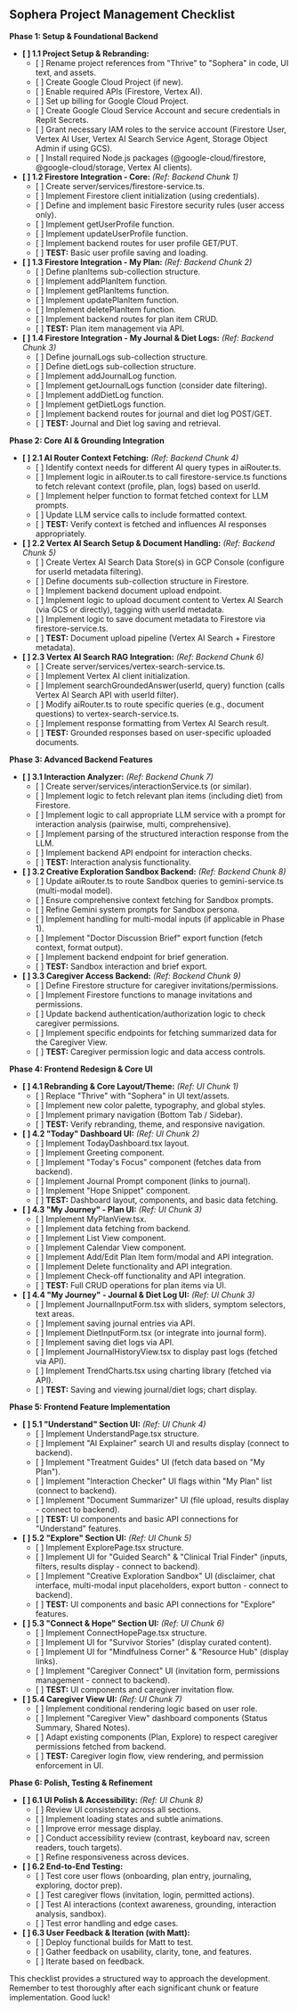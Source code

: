 ## **Sophera Project Management Checklist**

**Phase 1: Setup & Foundational Backend**

* **\[ \] 1.1 Project Setup & Rebranding:**  
  * \[ \] Rename project references from "Thrive" to "Sophera" in code, UI text, and assets.  
  * \[ \] Create Google Cloud Project (if new).  
  * \[ \] Enable required APIs (Firestore, Vertex AI).  
  * \[ \] Set up billing for Google Cloud Project.  
  * \[ \] Create Google Cloud Service Account and secure credentials in Replit Secrets.  
  * \[ \] Grant necessary IAM roles to the service account (Firestore User, Vertex AI User, Vertex AI Search Service Agent, Storage Object Admin if using GCS).  
  * \[ \] Install required Node.js packages (@google-cloud/firestore, @google-cloud/storage, Vertex AI clients).  
* **\[ \] 1.2 Firestore Integration \- Core:** *(Ref: Backend Chunk 1\)*  
  * \[ \] Create server/services/firestore-service.ts.  
  * \[ \] Implement Firestore client initialization (using credentials).  
  * \[ \] Define and implement basic Firestore security rules (user access only).  
  * \[ \] Implement getUserProfile function.  
  * \[ \] Implement updateUserProfile function.  
  * \[ \] Implement backend routes for user profile GET/PUT.  
  * \[ \] **TEST:** Basic user profile saving and loading.  
* **\[ \] 1.3 Firestore Integration \- My Plan:** *(Ref: Backend Chunk 2\)*  
  * \[ \] Define planItems sub-collection structure.  
  * \[ \] Implement addPlanItem function.  
  * \[ \] Implement getPlanItems function.  
  * \[ \] Implement updatePlanItem function.  
  * \[ \] Implement deletePlanItem function.  
  * \[ \] Implement backend routes for plan item CRUD.  
  * \[ \] **TEST:** Plan item management via API.  
* **\[ \] 1.4 Firestore Integration \- My Journal & Diet Logs:** *(Ref: Backend Chunk 3\)*  
  * \[ \] Define journalLogs sub-collection structure.  
  * \[ \] Define dietLogs sub-collection structure.  
  * \[ \] Implement addJournalLog function.  
  * \[ \] Implement getJournalLogs function (consider date filtering).  
  * \[ \] Implement addDietLog function.  
  * \[ \] Implement getDietLogs function.  
  * \[ \] Implement backend routes for journal and diet log POST/GET.  
  * \[ \] **TEST:** Journal and Diet log saving and retrieval.

**Phase 2: Core AI & Grounding Integration**

* **\[ \] 2.1 AI Router Context Fetching:** *(Ref: Backend Chunk 4\)*  
  * \[ \] Identify context needs for different AI query types in aiRouter.ts.  
  * \[ \] Implement logic in aiRouter.ts to call firestore-service.ts functions to fetch relevant context (profile, plan, logs) based on userId.  
  * \[ \] Implement helper function to format fetched context for LLM prompts.  
  * \[ \] Update LLM service calls to include formatted context.  
  * \[ \] **TEST:** Verify context is fetched and influences AI responses appropriately.  
* **\[ \] 2.2 Vertex AI Search Setup & Document Handling:** *(Ref: Backend Chunk 5\)*  
  * \[ \] Create Vertex AI Search Data Store(s) in GCP Console (configure for userId metadata filtering).  
  * \[ \] Define documents sub-collection structure in Firestore.  
  * \[ \] Implement backend document upload endpoint.  
  * \[ \] Implement logic to upload document content to Vertex AI Search (via GCS or directly), tagging with userId metadata.  
  * \[ \] Implement logic to save document metadata to Firestore via firestore-service.ts.  
  * \[ \] **TEST:** Document upload pipeline (Vertex AI Search \+ Firestore metadata).  
* **\[ \] 2.3 Vertex AI Search RAG Integration:** *(Ref: Backend Chunk 6\)*  
  * \[ \] Create server/services/vertex-search-service.ts.  
  * \[ \] Implement Vertex AI client initialization.  
  * \[ \] Implement searchGroundedAnswer(userId, query) function (calls Vertex AI Search API with userId filter).  
  * \[ \] Modify aiRouter.ts to route specific queries (e.g., document questions) to vertex-search-service.ts.  
  * \[ \] Implement response formatting from Vertex AI Search result.  
  * \[ \] **TEST:** Grounded responses based on user-specific uploaded documents.

**Phase 3: Advanced Backend Features**

* **\[ \] 3.1 Interaction Analyzer:** *(Ref: Backend Chunk 7\)*  
  * \[ \] Create server/services/interactionService.ts (or similar).  
  * \[ \] Implement logic to fetch relevant plan items (including diet) from Firestore.  
  * \[ \] Implement logic to call appropriate LLM service with a prompt for interaction analysis (pairwise, multi, comprehensive).  
  * \[ \] Implement parsing of the structured interaction response from the LLM.  
  * \[ \] Implement backend API endpoint for interaction checks.  
  * \[ \] **TEST:** Interaction analysis functionality.  
* **\[ \] 3.2 Creative Exploration Sandbox Backend:** *(Ref: Backend Chunk 8\)*  
  * \[ \] Update aiRouter.ts to route Sandbox queries to gemini-service.ts (multi-modal model).  
  * \[ \] Ensure comprehensive context fetching for Sandbox prompts.  
  * \[ \] Refine Gemini system prompts for Sandbox persona.  
  * \[ \] Implement handling for multi-modal inputs (if applicable in Phase 1).  
  * \[ \] Implement "Doctor Discussion Brief" export function (fetch context, format output).  
  * \[ \] Implement backend endpoint for brief generation.  
  * \[ \] **TEST:** Sandbox interaction and brief export.  
* **\[ \] 3.3 Caregiver Access Backend:** *(Ref: Backend Chunk 9\)*  
  * \[ \] Define Firestore structure for caregiver invitations/permissions.  
  * \[ \] Implement Firestore functions to manage invitations and permissions.  
  * \[ \] Update backend authentication/authorization logic to check caregiver permissions.  
  * \[ \] Implement specific endpoints for fetching summarized data for the Caregiver View.  
  * \[ \] **TEST:** Caregiver permission logic and data access controls.

**Phase 4: Frontend Redesign & Core UI**

* **\[ \] 4.1 Rebranding & Core Layout/Theme:** *(Ref: UI Chunk 1\)*  
  * \[ \] Replace "Thrive" with "Sophera" in UI text/assets.  
  * \[ \] Implement new color palette, typography, and global styles.  
  * \[ \] Implement primary navigation (Bottom Tab / Sidebar).  
  * \[ \] **TEST:** Verify rebranding, theme, and responsive navigation.  
* **\[ \] 4.2 "Today" Dashboard UI:** *(Ref: UI Chunk 2\)*  
  * \[ \] Implement TodayDashboard.tsx layout.  
  * \[ \] Implement Greeting component.  
  * \[ \] Implement "Today's Focus" component (fetches data from backend).  
  * \[ \] Implement Journal Prompt component (links to journal).  
  * \[ \] Implement "Hope Snippet" component.  
  * \[ \] **TEST:** Dashboard layout, components, and basic data fetching.  
* **\[ \] 4.3 "My Journey" \- Plan UI:** *(Ref: UI Chunk 3\)*  
  * \[ \] Implement MyPlanView.tsx.  
  * \[ \] Implement data fetching from backend.  
  * \[ \] Implement List View component.  
  * \[ \] Implement Calendar View component.  
  * \[ \] Implement Add/Edit Plan Item form/modal and API integration.  
  * \[ \] Implement Delete functionality and API integration.  
  * \[ \] Implement Check-off functionality and API integration.  
  * \[ \] **TEST:** Full CRUD operations for plan items via UI.  
* **\[ \] 4.4 "My Journey" \- Journal & Diet Log UI:** *(Ref: UI Chunk 3\)*  
  * \[ \] Implement JournalInputForm.tsx with sliders, symptom selectors, text areas.  
  * \[ \] Implement saving journal entries via API.  
  * \[ \] Implement DietInputForm.tsx (or integrate into journal form).  
  * \[ \] Implement saving diet logs via API.  
  * \[ \] Implement JournalHistoryView.tsx to display past logs (fetched via API).  
  * \[ \] Implement TrendCharts.tsx using charting library (fetched via API).  
  * \[ \] **TEST:** Saving and viewing journal/diet logs; chart display.

**Phase 5: Frontend Feature Implementation**

* **\[ \] 5.1 "Understand" Section UI:** *(Ref: UI Chunk 4\)*  
  * \[ \] Implement UnderstandPage.tsx structure.  
  * \[ \] Implement "AI Explainer" search UI and results display (connect to backend).  
  * \[ \] Implement "Treatment Guides" UI (fetch data based on "My Plan").  
  * \[ \] Implement "Interaction Checker" UI flags within "My Plan" list (connect to backend).  
  * \[ \] Implement "Document Summarizer" UI (file upload, results display \- connect to backend).  
  * \[ \] **TEST:** UI components and basic API connections for "Understand" features.  
* **\[ \] 5.2 "Explore" Section UI:** *(Ref: UI Chunk 5\)*  
  * \[ \] Implement ExplorePage.tsx structure.  
  * \[ \] Implement UI for "Guided Search" & "Clinical Trial Finder" (inputs, filters, results display \- connect to backend).  
  * \[ \] Implement "Creative Exploration Sandbox" UI (disclaimer, chat interface, multi-modal input placeholders, export button \- connect to backend).  
  * \[ \] **TEST:** UI components and basic API connections for "Explore" features.  
* **\[ \] 5.3 "Connect & Hope" Section UI:** *(Ref: UI Chunk 6\)*  
  * \[ \] Implement ConnectHopePage.tsx structure.  
  * \[ \] Implement UI for "Survivor Stories" (display curated content).  
  * \[ \] Implement UI for "Mindfulness Corner" & "Resource Hub" (display links).  
  * \[ \] Implement "Caregiver Connect" UI (invitation form, permissions management \- connect to backend).  
  * \[ \] **TEST:** UI components and caregiver invitation flow.  
* **\[ \] 5.4 Caregiver View UI:** *(Ref: UI Chunk 7\)*  
  * \[ \] Implement conditional rendering logic based on user role.  
  * \[ \] Implement "Caregiver View" dashboard components (Status Summary, Shared Notes).  
  * \[ \] Adapt existing components (Plan, Explore) to respect caregiver permissions fetched from backend.  
  * \[ \] **TEST:** Caregiver login flow, view rendering, and permission enforcement in UI.

**Phase 6: Polish, Testing & Refinement**

* **\[ \] 6.1 UI Polish & Accessibility:** *(Ref: UI Chunk 8\)*  
  * \[ \] Review UI consistency across all sections.  
  * \[ \] Implement loading states and subtle animations.  
  * \[ \] Improve error message display.  
  * \[ \] Conduct accessibility review (contrast, keyboard nav, screen readers, touch targets).  
  * \[ \] Refine responsiveness across devices.  
* **\[ \] 6.2 End-to-End Testing:**  
  * \[ \] Test core user flows (onboarding, plan entry, journaling, exploring, doctor prep).  
  * \[ \] Test caregiver flows (invitation, login, permitted actions).  
  * \[ \] Test AI interactions (context awareness, grounding, interaction analysis, sandbox).  
  * \[ \] Test error handling and edge cases.  
* **\[ \] 6.3 User Feedback & Iteration (with Matt):**  
  * \[ \] Deploy functional builds for Matt to test.  
  * \[ \] Gather feedback on usability, clarity, tone, and features.  
  * \[ \] Iterate based on feedback.

This checklist provides a structured way to approach the development. Remember to test thoroughly after each significant chunk or feature implementation. Good luck\!